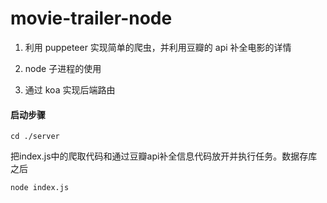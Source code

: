 # movie-trailer-node

1. 利用 puppeteer 实现简单的爬虫，并利用豆瓣的 api 补全电影的详情

2. node 子进程的使用

3. 通过 koa 实现后端路由

#### 启动步骤
```
cd ./server
```
把index.js中的爬取代码和通过豆瓣api补全信息代码放开并执行任务。数据存库之后
```
node index.js
```
